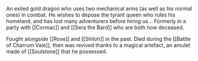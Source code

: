 An exiled gold dragon who uses two mechanical arms (as well as his normal ones) in combat. He wishes to depose the tyrant queen who rules his homeland, and has lost many adventurers before hiring us... Formerly in a party with [[Cormac]] and [[Sera the Bard]] who are both now deceased.

Fought alongside [[Rose]] and [[Shiloh]] in the past. Died during the [[Battle of Charrum Vale]], then was revived thanks to a magical artefact, an amulet made of [[Soulstone]] that he possessed.